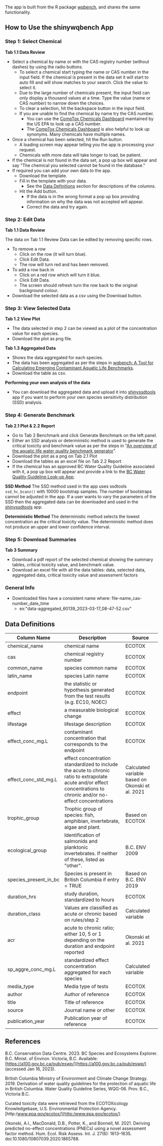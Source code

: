 <!---
# Copyright 2023 Province of British Columbia
# 
# Licensed under the Apache License, Version 2.0 (the "License");
# you may not use this file except in compliance with the License.
# You may obtain a copy of the License at 
# 
# http://www.apache.org/licenses/LICENSE-2.0
# 
# Unless required by applicable law or agreed to in writing, software
# distributed under the License is distributed on an "AS IS" BASIS,
# WITHOUT WARRANTIES OR CONDITIONS OF ANY KIND, either express or implied.
# See the License for the specific language governing permissions and
# limitations under the License.
-->

The app is built from the R package [wqbench](https://github.com/bcgov/wqbench), and shares the same functionality.

## How to Use the shinywqbench App

### Step 1: Select Chemical

**Tab 1.1 Data Review**

- Select a chemical by name or with the CAS registry number (without dashes) by using the radio buttons. 
  - To select a chemical start typing the name or CAS number in the input field. If the chemical is present in the data set it will start to auto fill and will show matches to your search. Click the value to select it.
  - Due to the large number of chemicals present, the input field can only display a thousand values at a time. Type the value (name or CAS number) to narrow down the choices.
  - To clear a selection, hit the backspace button in the input field. 
  - If you are unable to find the chemical by name try the CAS number.
    - You can use the [CompTox Chemicals Dashboard](https://comptox.epa.gov/dashboard/) maintained by the US EPA to look up a CAS number.
    - The [CompTox Chemicals Dashboard](https://comptox.epa.gov/dashboard/) is also helpful to look up synonyms. Many chemicals have multiple names.
- Once a chemical has been selected, hit the Run button.
  - A loading screen may appear telling you the app is processing your request.
  - Chemicals with more data will take longer to load, be patient.
- If the chemical is not found in the data set, a pop up box will appear and say "The chemical you selected cannot be found in the database."
- If required you can add your own data to the app.
  - Download the template. 
  - Fill in the template with your data.
    - See the [Data Definitions](#data-definitions) section for descriptions of the columns.
  - Hit the Add button.
    - If the data is in the wrong format a pop up box providing information on why the data was not accepted will appear.
    - Correct the data and try again.

### Step 2: Edit Data 

**Tab 1.1 Data Review**

The data on Tab 1.1 Review Data can be edited by removing specific rows.

- To remove a row
  - Click on the row (it will turn blue).
  - Click Edit Data.
  - The row will turn red and has been removed.
- To add a row back in
  - Click on a red row which will turn it blue.
  - Click Edit Data.
  - The screen should refresh turn the row back to the original background colour.
- Download the selected data as a csv using the Download button.
  
### Step 3: View Selected Data 

**Tab 1.2 View Plot** 

- The data selected in step 2 can be viewed as a plot of the concentration value for each species.
- Download the plot as png file.

**Tab 1.3 Aggregated Data**

- Shows the data aggregated for each species.
- The data has been aggregated as per the steps in [wqbench: A Tool for Calculating Emerging
Contaminant Aquatic Life Benchmarks](https://www2.gov.bc.ca/assets/gov/environment/air-land-water/water/waterquality/water-quality-guidelines/approved-wqgs/benchmarks_for_emerging_contaminants_overview_draft_august_2023.pdf).
- Download the table as csv.

**Performing your own analysis of the data**

- You can download the aggregated data and upload it into [shinyssdtools](https://bcgov.github.io/shinyssdtools/) app if you want to perform your own species sensitivity distribution (SSD) analysis.

### Step 4: Generate Benchmark

**Tab 2.1 Plot & 2.2 Report**
- Go to Tab 2 Benchmark and click Generate Benchmark on the left panel.
- Either an SSD analysis or deterministic method is used to generate the critical toxicity and benchmark value as per the steps in "[An overview of the aquatic life water quality benchmark generator](https://www2.gov.bc.ca/assets/gov/environment/air-land-water/water/waterquality/water-quality-guidelines/approved-wqgs/benchmarks_for_emerging_contaminants_overview_draft_august_2023.pdf)".
- Download the plot as a png on Tab 2.1 Plot
- Download the tables as an excel file on Tab 2.2 Report
- If the chemical has an approved BC Water Quality Guideline associated with it, a pop up box will appear and provide a link to the [BC Water Quality Guideline Look-up App](https://www2.gov.bc.ca/gov/content/environment/air-land-water/water/water-quality/water-quality-guidelines/approved-water-quality-guidelines).

**SSD Method**
The SSD method used in the app uses ssdtools `ssd_hc_bcanz()` with 10000 bootstrap samples. 
The number of bootstraps cannot be adjusted in the app.
If a user wants to vary the parameters of the SSD then the aggregated data can be downloaded and used in the [shinyssdtools](https://bcgov.github.io/shinyssdtools/) app.

**Deterministic Method**
The deterministic method selects the lowest concentration as the critical toxicity value.
The deterministic method does not produce an upper and lower confidence interval.

### Step 5: Download Summaries

**Tab 3 Summary**

- Download a pdf report of the selected chemical showing the summary tables, 
critical toxicity value, and benchmark value. 
- Download an excel file with all the data tables: data, selected data, aggregated data, critical toxicity value and assessment factors 

### General Info

- Downloaded files have a consistent name where: file-name_cas-number_date_time
  - ex:"data-aggregated_60139_2023-03-17_08-47-52.csv"

## Data Definitions

<div class="about-table" markdown="1">

| Column Name | Description | Source |
| ----------- | ----------- | ------ |
| chemical_name | chemical name | ECOTOX |
| cas | chemical registry number | ECOTOX |
| common_name | species common name | ECOTOX |
| latin_name | species Latin name | ECOTOX |
| endpoint | the statistic or hypothesis generated from the test results (e.g. EC10, NOEC)  | ECOTOX |
| effect | a measurable biological change | ECOTOX |
| lifestage | lifestage description | ECOTOX |
| effect_conc_mg.L | contaminant concentration that corresponds to the endpoint| ECOTOX |
| effect_conc_std_mg.L | effect concentration standardized to include the acute to chronic ratio to extrapolate acute and/or effect concentrations to chronic and/or no-effect concentrations | Calculated variable based on Okonski et al. 2021  |
| trophic_group | Trophic group of species: fish, amphibian, invertebrate, algae and plant. | Based on ECOTOX |
| ecological_group | Identification of salmonids and planktonic invertebrates.  If neither of these, listed as "other". | B.C. ENV 2009 |
| species_present_in_bc | Species is present in British Columbia if entry = TRUE | Based on B.C. ENV 2019 |
| duration_hrs | study duration, standardized to hours | ECOTOX |
| duration_class | Values are classified as acute or chronic based on rules/step 2 | Calculated variable |
| acr | acute to chronic ratio; either 10, 5 or 1 depending on the duration and endpoint reported | Okonski et al. 2021 |
| sp_aggre_conc_mg.L | standardized effect concentration aggregated for each species | Calculated variable |
| media_type | Media type of tests | ECOTOX |
| author | Author of reference | ECOTOX |
| title | Title of reference | ECOTOX |
| source | Journal name or other | ECOTOX |
| publication_year | Publication year of reference | ECOTOX |

</div>

## References

B.C. Conservation Data Centre. 2023. BC Species and Ecosystems Explorer. 
B.C. Minist. of Environ. Victoria, B.C. Available: 
[https://a100.gov.bc.ca/pub/eswp/](https://a100.gov.bc.ca/pub/eswp/) 
(accessed Jan 16, 2023).

British Columbia Ministry of Environment and Climate Change Strategy. 2019. Derivation of water quality guidelines for the protection of aquatic life in British Columbia. Water Quality Guideline Series, WQG-06. Prov. B.C., Victoria B.C.

Curated toxicity data were retrieved from the ECOTOXicology Knowledgebase, U.S. Environmental Protection Agency.
[http:/www.epa.gov/ecotox/](http:/www.epa.gov/ecotox/)

Okonski, A.I., MacDonald, D.B., Potter, K., and Bonnell, M. 2021. Deriving predicted no-effect concentrations (PNECs) using a novel assessment factor method. Hum. Ecol. Risk Assess. Int. J. 27(6): 1613–1635. doi:10.1080/10807039.2020.1865788.
